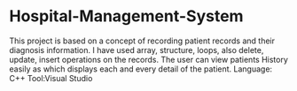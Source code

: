 # Hospital-Management-System
This project is based on a concept of recording patient records and their diagnosis information. I have used array, structure, loops, also delete, update, insert operations on the records. The user can view patients History easily as which displays each and every detail of the patient.
Language: C++
Tool:Visual Studio
